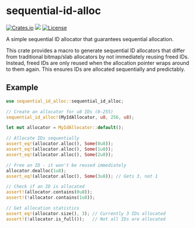 # sequential-id-alloc

[![Crates.io](https://img.shields.io/crates/v/sequential-id-alloc)](https://crates.io/crates/sequential-id-alloc)
[![](https://docs.rs/sequential-id-alloc/badge.svg)](https://docs.rs/sequential-id-alloc)
[![License](https://img.shields.io/crates/l/sequential-id-alloc?color=informational&logo=mpl-2)](/LICENSE)

<!-- cargo-rdme start -->

A simple sequential ID allocator that guarantees sequential allocation.

This crate provides a macro to generate sequential ID allocators that differ from
traditional bitmap/slab allocators by not immediately reusing freed IDs. Instead,
freed IDs are only reused when the allocation pointer wraps around to them again.
This ensures IDs are allocated sequentially and predictably.

## Example

```rust
use sequential_id_alloc::sequential_id_alloc;

// Create an allocator for u8 IDs (0-255)
sequential_id_alloc!(MyIdAllocator, u8, 256, u8);

let mut allocator = MyIdAllocator::default();

// Allocate IDs sequentially
assert_eq!(allocator.alloc(), Some(0u8));
assert_eq!(allocator.alloc(), Some(1u8));
assert_eq!(allocator.alloc(), Some(2u8));

// Free an ID - it won't be reused immediately
allocator.dealloc(1u8);
assert_eq!(allocator.alloc(), Some(3u8)); // Gets 3, not 1

// Check if an ID is allocated
assert!(allocator.contains(0u8));
assert!(!allocator.contains(1u8));

// Get allocation statistics
assert_eq!(allocator.size(), 3); // Currently 3 IDs allocated
assert!(!allocator.is_full());   // Not all IDs are allocated
```

<!-- cargo-rdme end -->
